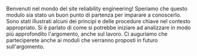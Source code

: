 Benvenuti nel mondo del site reliability engineering! Speriamo che questo modulo sia stato un buon punto di partenza per imparare a conoscerlo. Sono stati illustrati alcuni dei principi e delle procedure chiave nel contesto appropriato. Si è parlato di come si potrebbe iniziare ad analizzare in modo più approfondito l'argomento, anche sul lavoro. Ci auguriamo che parteciperete anche ai moduli che verranno proposti in futuro sull'argomento.
